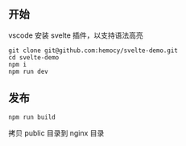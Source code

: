 ## 开始

vscode 安装 svelte 插件，以支持语法高亮

```
git clone git@github.com:hemocy/svelte-demo.git
cd svelte-demo
npm i
npm run dev
```

## 发布

```
npm run build
```

拷贝 public 目录到 nginx 目录

